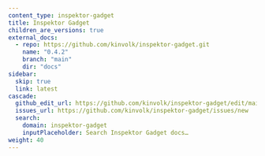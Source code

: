 ```yaml
---
content_type: inspektor-gadget
title: Inspektor Gadget
children_are_versions: true
external_docs:
  - repo: https://github.com/kinvolk/inspektor-gadget.git
    name: "0.4.2"
    branch: "main"
    dir: "docs"
sidebar:
  skip: true
  link: latest
cascade:
  github_edit_url: https://github.com/kinvolk/inspektor-gadget/edit/main/docs
  issues_url: https://github.com/kinvolk/inspektor-gadget/issues/new
  search:
    domain: inspektor-gadget
    inputPlaceholder: Search Inspektor Gadget docs…
weight: 40
---
```

